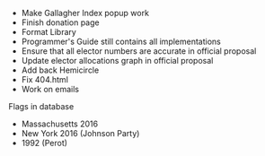 -   Make Gallagher Index popup work
-   Finish donation page
-   Format Library
-   Programmer's Guide still contains all implementations
-   Ensure that all elector numbers are accurate in official proposal
-   Update elector allocations graph in official proposal
-   Add back Hemicircle
-   Fix 404.html
-   Work on emails

Flags in database

-   Massachusetts 2016
-   New York 2016 (Johnson Party)
-   1992 (Perot)
